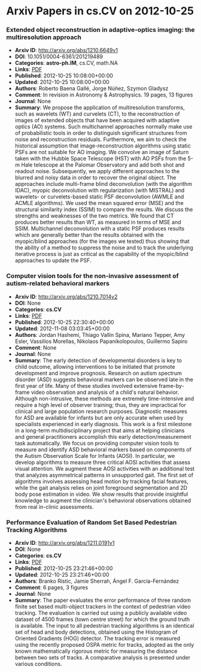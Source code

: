 # Arxiv Papers in cs.CV on 2012-10-25
### Extended object reconstruction in adaptive-optics imaging: the multiresolution approach
- **Arxiv ID**: http://arxiv.org/abs/1210.6649v1
- **DOI**: 10.1051/0004-6361/201219489
- **Categories**: **astro-ph.IM**, cs.CV, math.NA
- **Links**: [PDF](http://arxiv.org/pdf/1210.6649v1)
- **Published**: 2012-10-25 10:08:00+00:00
- **Updated**: 2012-10-25 10:08:00+00:00
- **Authors**: Roberto Baena Gallé, Jorge Núñez, Szymon Gladysz
- **Comment**: In revision in Astronomy & Astrophysics. 19 pages, 13 figures
- **Journal**: None
- **Summary**: We propose the application of multiresolution transforms, such as wavelets (WT) and curvelets (CT), to the reconstruction of images of extended objects that have been acquired with adaptive optics (AO) systems. Such multichannel approaches normally make use of probabilistic tools in order to distinguish significant structures from noise and reconstruction residuals. Furthermore, we aim to check the historical assumption that image-reconstruction algorithms using static PSFs are not suitable for AO imaging. We convolve an image of Saturn taken with the Hubble Space Telescope (HST) with AO PSFs from the 5-m Hale telescope at the Palomar Observatory and add both shot and readout noise. Subsequently, we apply different approaches to the blurred and noisy data in order to recover the original object. The approaches include multi-frame blind deconvolution (with the algorithm IDAC), myopic deconvolution with regularization (with MISTRAL) and wavelets- or curvelets-based static PSF deconvolution (AWMLE and ACMLE algorithms). We used the mean squared error (MSE) and the structural similarity index (SSIM) to compare the results. We discuss the strengths and weaknesses of the two metrics. We found that CT produces better results than WT, as measured in terms of MSE and SSIM. Multichannel deconvolution with a static PSF produces results which are generally better than the results obtained with the myopic/blind approaches (for the images we tested) thus showing that the ability of a method to suppress the noise and to track the underlying iterative process is just as critical as the capability of the myopic/blind approaches to update the PSF.



### Computer vision tools for the non-invasive assessment of autism-related behavioral markers
- **Arxiv ID**: http://arxiv.org/abs/1210.7014v2
- **DOI**: None
- **Categories**: **cs.CV**
- **Links**: [PDF](http://arxiv.org/pdf/1210.7014v2)
- **Published**: 2012-10-25 22:30:40+00:00
- **Updated**: 2012-11-08 03:03:45+00:00
- **Authors**: Jordan Hashemi, Thiago Vallin Spina, Mariano Tepper, Amy Esler, Vassilios Morellas, Nikolaos Papanikolopoulos, Guillermo Sapiro
- **Comment**: None
- **Journal**: None
- **Summary**: The early detection of developmental disorders is key to child outcome, allowing interventions to be initiated that promote development and improve prognosis. Research on autism spectrum disorder (ASD) suggests behavioral markers can be observed late in the first year of life. Many of these studies involved extensive frame-by-frame video observation and analysis of a child's natural behavior. Although non-intrusive, these methods are extremely time-intensive and require a high level of observer training; thus, they are impractical for clinical and large population research purposes. Diagnostic measures for ASD are available for infants but are only accurate when used by specialists experienced in early diagnosis. This work is a first milestone in a long-term multidisciplinary project that aims at helping clinicians and general practitioners accomplish this early detection/measurement task automatically. We focus on providing computer vision tools to measure and identify ASD behavioral markers based on components of the Autism Observation Scale for Infants (AOSI). In particular, we develop algorithms to measure three critical AOSI activities that assess visual attention. We augment these AOSI activities with an additional test that analyzes asymmetrical patterns in unsupported gait. The first set of algorithms involves assessing head motion by tracking facial features, while the gait analysis relies on joint foreground segmentation and 2D body pose estimation in video. We show results that provide insightful knowledge to augment the clinician's behavioral observations obtained from real in-clinic assessments.



### Performance Evaluation of Random Set Based Pedestrian Tracking Algorithms
- **Arxiv ID**: http://arxiv.org/abs/1211.0191v1
- **DOI**: None
- **Categories**: **cs.CV**
- **Links**: [PDF](http://arxiv.org/pdf/1211.0191v1)
- **Published**: 2012-10-25 23:21:46+00:00
- **Updated**: 2012-10-25 23:21:46+00:00
- **Authors**: Branko Ristic, Jamie Sherrah, Ángel F. García-Fernández
- **Comment**: 6 pages, 3 figures
- **Journal**: None
- **Summary**: The paper evaluates the error performance of three random finite set based multi-object trackers in the context of pedestrian video tracking. The evaluation is carried out using a publicly available video dataset of 4500 frames (town centre street) for which the ground truth is available. The input to all pedestrian tracking algorithms is an identical set of head and body detections, obtained using the Histogram of Oriented Gradients (HOG) detector. The tracking error is measured using the recently proposed OSPA metric for tracks, adopted as the only known mathematically rigorous metric for measuring the distance between two sets of tracks. A comparative analysis is presented under various conditions.




